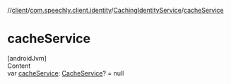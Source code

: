 //[client](../../index.md)/[com.speechly.client.identity](../index.md)/[CachingIdentityService](index.md)/[cacheService](cache-service.md)



# cacheService  
[androidJvm]  
Content  
var [cacheService](cache-service.md): [CacheService](../../com.speechly.client.cache/-cache-service/index.md)? = null  



